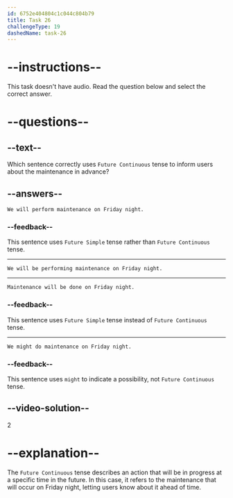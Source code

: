 ```yaml
---
id: 6752e404804c1c044c804b79
title: Task 26
challengeType: 19
dashedName: task-26
---
```


# --instructions--

This task doesn't have audio. Read the question below and select the correct answer.

# --questions--

## --text--

Which sentence correctly uses `Future Continuous` tense to inform users about the maintenance in advance?

## --answers--

`We will perform maintenance on Friday night.`

### --feedback--

This sentence uses `Future Simple` tense rather than `Future Continuous` tense.

---

`We will be performing maintenance on Friday night.`

---

`Maintenance will be done on Friday night.`

### --feedback--

This sentence uses `Future Simple` tense instead of `Future Continuous` tense.

---

`We might do maintenance on Friday night.`

### --feedback--

This sentence uses `might` to indicate a possibility, not `Future Continuous` tense.

## --video-solution--

2

# --explanation--

The `Future Continuous` tense describes an action that will be in progress at a specific time in the future. In this case, it refers to the maintenance that will occur on Friday night, letting users know about it ahead of time.
